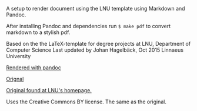 A setup to render document using the LNU template using Markdown and Pandoc.

After installing Pandoc and dependencies run `$ make pdf` to convert markdown to a stylish pdf.

Based on the the LaTeX-template for degree projects at LNU, Department of Computer Science
Last updated by Johan Hagelbäck, Oct 2015
Linnaeus University

[Rendered with pandoc](https://dl.dropboxusercontent.com/u/2202977/thesis.pdf)

[Orignal](https://dl.dropboxusercontent.com/u/2202977/original.pdf)

[Original found at LNU's homepage.](https://coursepress.lnu.se/subject/thesis-projects/report/)


Uses the Creative Commons BY license. The same as the original.
